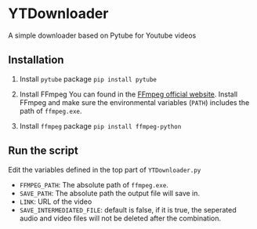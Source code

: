 # YTDownloader
A simple downloader based on Pytube for Youtube videos 

## Installation
1. Install `pytube` package
`pip install pytube`

2. Install FFmpeg
You can found in the [FFmpeg official website](https://www.ffmpeg.org/). Install FFmpeg and make sure the environmental variables (`PATH`) includes the path of `ffmpeg.exe`.

3. Install `ffmpeg` package
`pip install ffmpeg-python`

## Run the script
Edit the variables defined in the top part of `YTDownloader.py`
* `FFMPEG_PATH`: The absolute path of `ffmpeg.exe`.
* `SAVE_PATH`: The absolute path the output file will save in.
* `LINK`: URL of the video
* `SAVE_INTERMEDIATED_FILE`: default is false, if it is true, the seperated audio and video files will not be deleted after the combination.

